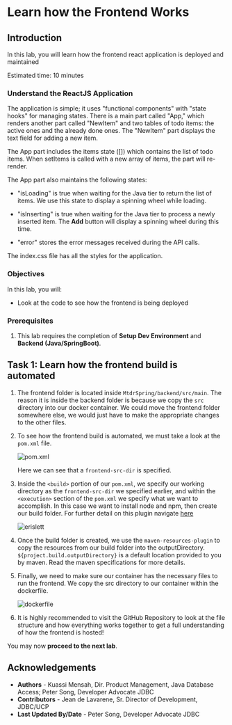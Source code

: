 # Learn how the Frontend Works

## Introduction

In this lab, you will learn how the frontend react application is deployed and maintained

Estimated time: 10 minutes

<!-- Watch the video below for a quick walk-through of the lab.

Mac:

[](youtube:xCVhmx7KAm8) -->


### Understand the ReactJS Application

The application is simple; it uses "functional components" with "state hooks" for managing states. There is a main part called "App," which renders another part called "NewItem" and two tables of todo items: the active ones and the already done ones. The "NewItem" part displays the text field for adding a new item.

The App part includes the items state ([]) which contains the list of todo items. When setItems is called with a new array of items, the part will re-render.

The App part also maintains the following states:

- "isLoading" is true when waiting for the Java tier to return the list of items. We use this state to display a spinning wheel while loading.

- "isInserting" is true when waiting for the Java tier to process a newly inserted item. The **Add** button will display a spinning wheel during this time.

- "error" stores the error messages received during the API calls.

The index.css file has all the styles for the application.

### Objectives

In this lab, you will:
- Look at the code to see how the frontend is being deployed

### Prerequisites

1. This lab requires the completion of **Setup Dev Environment** and **Backend (Java/SpringBoot)**.

## Task 1: Learn how the frontend build is automated

1. The frontend folder is located inside `MtdrSpring/backend/src/main`. The reason it is inside the backend folder is because we copy the `src` directory into our docker container. We could move the frontend folder somewhere else, we would just have to make the appropriate changes to the other files.

2. To see how the frontend build is automated, we must take a look at the `pom.xml` file.

	![](images/pom-xml.png "pom.xml")

	Here we can see that a `frontend-src-dir` is specified. 
3. Inside the `<build>` portion of our `pom.xml`, we specify our working directory as the `frontend-src-dir` we specified earlier, and within the `<execution>` section of the `pom.xml` we specify what we want to accomplish. In this case we want to install node and npm, then create our build folder. For further detail on this plugin navigate [here](https://github.com/eirslett/frontend-maven-plugin)


	![](images/erislett-plugin.png "erislett")

4. Once the build folder is created, we use the `maven-resources-plugin` to copy the resources from our build folder into the outputDirectory. `${project.build.outputDirectory}` is a default location provided to you by maven. Read the maven specifications for more details.

5. Finally, we need to make sure our container has the necessary files to run the frontend. We copy the src directory to our container within the dockerfile.

	![](images/dockerfile.png "dockerfile")

6. It is highly recommended to visit the GitHub Repository to look at the file structure and how everything works together to get a full understanding of how the frontend is hosted!



You may now **proceed to the next lab**.

## Acknowledgements

* **Authors** -  Kuassi Mensah, Dir. Product Management, Java Database Access; Peter Song, Developer Advocate JDBC
* **Contributors** - Jean de Lavarene, Sr. Director of Development, JDBC/UCP
* **Last Updated By/Date** - Peter Song, Developer Advocate JDBC
